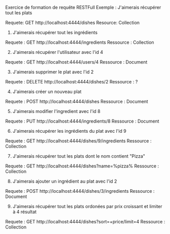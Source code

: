 Exercice de formation de requête RESTFull
Exemple : J'aimerais récupérer tout les plats

Requete:
GET http://localhost:4444/dishes
Resource: Collection

1. J'aimerais récupérer tout les ingrédients

Requete :
GET http://localhost:4444/ingredients
Ressource : Collection

2. J'aimerais récupérer l'utilisateur avec l'id 4

Requete :
GET http://localhost:4444/users/4
Ressource : Document


3. J'aimerais supprimer le plat avec l'id 2

Requete :
DELETE http://localhost:4444/dishes/2
Ressource : ?

4. J'aimerais créer un nouveau plat

Requete :
POST http://localhost:4444/dishes
Ressource : Document


5. J'aimerais modifier l'ingredient avec l'id 8

Requete :
PUT http://localhost:4444/ingredients/8
Ressource : Document

6. J'aimerais récupérer les ingrédients du plat avec l'id 9

Requete :
GET http://localhost:4444/dishes/9/ingredients
Ressource : Collection


7. J'aimerais récupérer tout les plats dont le nom contient "Pizza"

Requete :
GET http://localhost:4444/dishes?name=%pizza%
Ressource : Collection


8. J'aimerais ajouter un ingrédient au plat avec l'id 2

Requete :
POST http://localhost:4444/dishes/3/ingredients
Ressource : Document


9. J'aimerais récupérer tout les plats ordonées par prix croissant et limiter à 4 résultat

Requete :
GET http://localhost:4444/dishes?sort=+price/limit=4
Ressource : Collection

